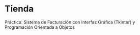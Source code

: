 # Tienda
Práctica: Sistema de Facturación con Interfaz Gráfica (Tkinter) y Programación Orientada a Objetos
